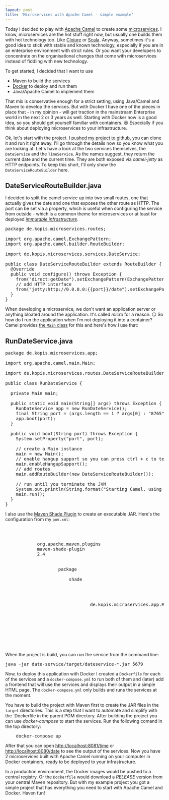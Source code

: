 ```yaml
---
layout: post
title: 'Microservices with Apache Camel - simple example'
---
```

Today I decided to play with [Apache Camel][0] to create some [microservices][3]. I know, microservices are the hot stuff right now, but usually one builds them with hot technology too. Like [Clojure][1] or [Scala][2]. Anyway, sometimes it's a good idea to stick with stable and known technology, especially if you are in an enterprise environment with strict rules. Or you want your developers to concentrate on the organisational changes that come with microservices instead of fiddling with new technology.

To get started, I decided that I want to use

* Maven to build the services
* [Docker][4] to deploy and run them
* Java/Apache Camel to implement them

That mix is conservative enough for a strict setting, using Java/Camel and Maven to develop the services. But with Docker I have one of the pieces in place that - in my opinion - will get traction in the mainstream Enterprise world in the next 2 or 3 years as well. Starting with Docker now is a good idea, so you should get yourself familiar with containers. :smiley: Especially if you think about deploying microservices to your infrastructure.

Ok, let's start with the project. I [pushed my project to github][5], you can clone it and run it right away. I'll go through the details now so you know what you are looking at. Let's have a look at the two services themselves, the `DateService` and the `TimeService`. As the names suggest, they return the current date and the current time. They are both exposed via *camel-jetty* as HTTP endpoints. To keep this short, I'll only show the `DateServiceRouteBuilder` here.

DateServiceRouteBuilder.java
----------------------------

I decided to split the camel service up into two small routes, one that actually gives the date and one that exposes the other route as HTTP. The port can be set via a property, which is useful when configuring the service from outside - which is a common theme for microservices or at least for deployed [*immutable infrastructure*][6].

<pre class="brush: java">
package de.kopis.microservices.routes;

import org.apache.camel.ExchangePattern;
import org.apache.camel.builder.RouteBuilder;

import de.kopis.microservices.services.DateService;

public class DateServiceRouteBuilder extends RouteBuilder {
  @Override
  public void configure() throws Exception {
    from("direct:getDate").setExchangePattern(ExchangePattern.InOut).bean(new DateService(), "getDate");
    // add HTTP interface
    from("jetty:http://0.0.0.0:{{port}}/date").setExchangePattern(ExchangePattern.InOut).to("direct:getDate");
  }
}
</pre>

When developing a microservice, we don't want an application server or anything bloated around the application. It's called *micro* for a reason. :smirk: So how do I run the application when I'm not deploying it into a container? Camel provides [the `Main` class][7] for this and here's how I use that:

RunDateService.java
-------------------

<pre class="brush: java">
package de.kopis.microservices.app;

import org.apache.camel.main.Main;

import de.kopis.microservices.routes.DateServiceRouteBuilder;

public class RunDateService {

  private Main main;

  public static void main(String[] args) throws Exception {
    RunDateService app = new RunDateService();
    final String port = (args.length == 1 ? args[0] : "8765");
    app.boot(port);
  }

  public void boot(String port) throws Exception {
    System.setProperty("port", port);

    // create a Main instance
    main = new Main();
    // enable hangup support so you can press ctrl + c to terminate the JVM
    main.enableHangupSupport();
    // add routes
    main.addRouteBuilder(new DateServiceRouteBuilder());

    // run until you terminate the JVM
    System.out.println(String.format("Starting Camel, using port %s. Use ctrl + c to terminate the JVM.", port));
    main.run();
  }
}
</pre>

I also use the [Maven Shade Plugin][8] to create an executable JAR. Here's the configuration from my `pom.xml`:

<pre class="brush: xml">
<build>
	<plugins>
		<plugin>
			<groupId>org.apache.maven.plugins</groupId>
			<artifactId>maven-shade-plugin</artifactId>
			<version>2.4</version>
			<executions>
				<execution>
					<phase>package</phase>
					<goals>
						<goal>shade</goal>
					</goals>
					<configuration>
						<transformers>
							<transformer 								implementation="org.apache.maven.plugins.shade.resource.ManifestResourceTransformer">
								<mainClass>de.kopis.microservices.app.RunDateService</mainClass>
							</transformer>
						</transformers>
					</configuration>
				</execution>
			</executions>
		</plugin>
	</plugins>
</build>
</pre>

When the project is build, you can run the service from the command line:

<pre class="brush: bash">
java -jar date-service/target/dateservice-*.jar 5679
</pre>

Now, to deploy this application with Docker I created a `Dockerfile` for each of the services and a `docker-compose.yml` to run both of them and (later) add a frontend that will use the services and displays their output in a simple HTML page. The `docker-compose.yml` only builds and runs the services at the moment.

You have to build the project with Maven first to create the JAR files in the `target` directories. This is a step that I want to automate and simplify with the `Dockerfile in the parent POM directory. After building the project you can use *docker-compose* to start the services. Run the following comand in the top directory:

<pre class="brush: bash">
    docker-compose up
</pre>

After that you can open [http://localhost:8081/time][12] or [http://localhost:8080/date][13] to see the output of the services. Now you have 2 microservices built with Apache Camel running on your computer in Docker containers, ready to be deployed to your infrastructure.

In a production environment, the Docker images would be pushed to a central registry. Or the `Dockerfile` would download a *RELEASE* version from your central Maven repository. But with my example project you got a simple project that has everything you need to start with Apache Camel and Docker. Haven fun!

[0]: https://camel.apache.org/
[1]: http://clojure.org/
[2]: http://www.scala-lang.org/
[3]: http://martinfowler.com/articles/microservices.html
[4]: https://www.docker.com/
[5]: https://github.com/MoriTanosuke/first-camel-microservice
[6]: https://blog.codeship.com/immutable-deployments/
[7]: https://camel.apache.org/running-camel-standalone-and-have-it-keep-running.html
[8]: https://maven.apache.org/plugins/maven-shade-plugin/examples/executable-jar.html
[12]: http://localhost:8081/time
[13]: http://localhost:8080/date

